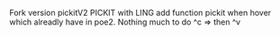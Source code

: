 Fork version pickitV2 PICKIT with LING add function pickit when hover which alreadly have in poe2. Nothing much to do ^c => then ^v
